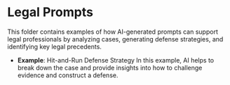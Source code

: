 # Legal Prompts

This folder contains examples of how AI-generated prompts can support legal professionals by analyzing cases, generating defense strategies, and identifying key legal precedents.

- **Example**: Hit-and-Run Defense Strategy
  In this example, AI helps to break down the case and provide insights into how to challenge evidence and construct a defense.

